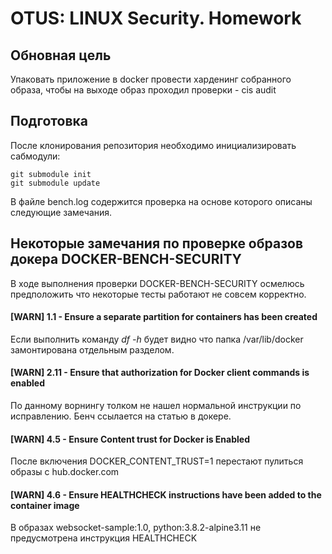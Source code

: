 # OTUS: LINUX Security. Homework 
## Обновная цель
Упаковать приложение в docker провести харденинг собранного образа, чтобы на выходе образ проходил проверки - cis audit

## Подготовка
После клонирования репозитория необходимо инициализировать сабмодули:
```shell script
git submodule init
git submodule update
```

В файле bench.log содержится проверка на основе которого описаны следующие замечания.
## Некоторые замечания по проверке образов докера DOCKER-BENCH-SECURITY
В ходе выполнения проверки DOCKER-BENCH-SECURITY осмелюсь предположить что  некоторые тесты работают не совсем корректно.
#### [WARN] 1.1  - Ensure a separate partition for containers has been created
Если выполнить команду *df -h* будет видно что папка /var/lib/docker замонтирована отдельным разделом.
#### [WARN] 2.11  - Ensure that authorization for Docker client commands is enabled
По данному ворнингу толком не нашел нормальной инструкции по исправлению. Бенч ссылается на статью в докере.
#### [WARN] 4.5  - Ensure Content trust for Docker is Enabled
После включения DOCKER_CONTENT_TRUST=1 перестают пулиться образы с hub.docker.com
#### [WARN] 4.6  - Ensure HEALTHCHECK instructions have been added to the container image
В образах websocket-sample:1.0, python:3.8.2-alpine3.11 не предусмотрена инструкция HEALTHCHECK
